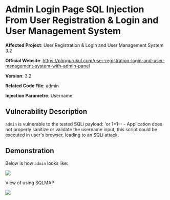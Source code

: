 # Admin Login Page SQL Injection From User Registration & Login and User Management System


**Affected Project**: User Registration & Login and User Management System 3.2

**Official Website**: https://phpgurukul.com/user-registration-login-and-user-management-system-with-admin-panel

**Version**: 3.2

**Related Code File**: admin

**Injection Parametre**: Username

## Vulnerability Description

`admin` is vulnerable to the tested SQLi payload: 'or 1=1-- - 
Application does not properly sanitize or validate the username input, this script could be executed in user's browser, leading to an SQLi attack.

## Demonstration

Below is how `admin` looks like:

![](https://github.com/Speecttre/IMAGE/blob/main/USER_REGISTER_ADMINLOGINSQLI.png)

View of using SQLMAP

![](https://github.com/Speecttre/IMAGE/blob/main/ADMINLOGIN_SQLMAP_SCAN.png)














